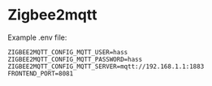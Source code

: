 # Zigbee2mqtt

Example .env file:
```
ZIGBEE2MQTT_CONFIG_MQTT_USER=hass
ZIGBEE2MQTT_CONFIG_MQTT_PASSWORD=hass
ZIGBEE2MQTT_CONFIG_MQTT_SERVER=mqtt://192.168.1.1:1883
FRONTEND_PORT=8081
```

